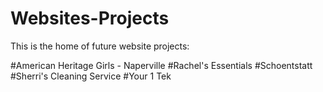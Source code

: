# Websites-Projects
This is the home of future website projects:

#American Heritage Girls - Naperville
#Rachel's Essentials
#Schoentstatt
#Sherri's Cleaning Service
#Your 1 Tek

